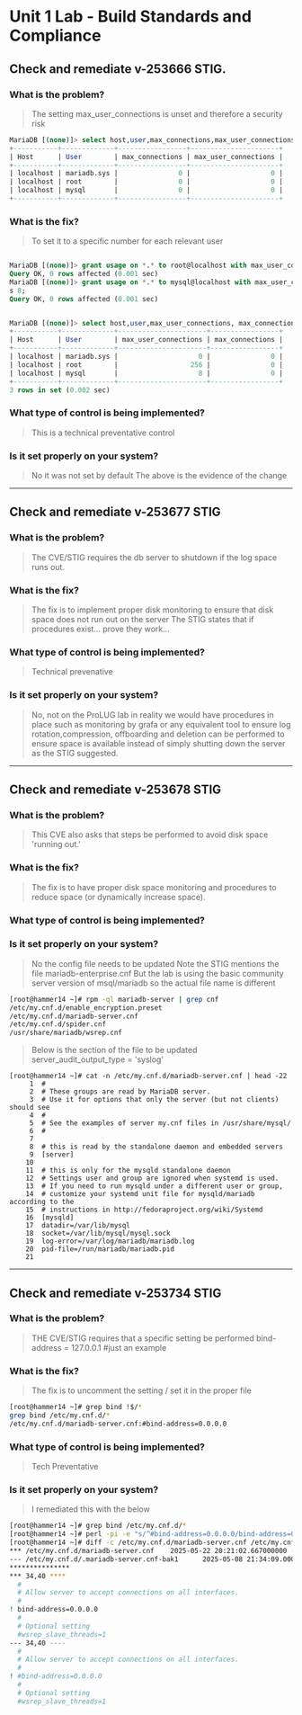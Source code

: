 # Unit 1 Lab - Build Standards and Compliance



## Check and remediate v-253666 STIG.
### What is the problem?
> The setting max_user_connections is unset and therefore a security risk
```sql
MariaDB [(none)]> select host,user,max_connections,max_user_connections from mysql.user;
+-----------+-------------+-----------------+----------------------+
| Host      | User        | max_connections | max_user_connections |
+-----------+-------------+-----------------+----------------------+
| localhost | mariadb.sys |               0 |                    0 |
| localhost | root        |               0 |                    0 |
| localhost | mysql       |               0 |                    0 |
+-----------+-------------+-----------------+----------------------+
```
### What is the fix?
> To set it to a specific number for each relevant user

```sql

MariaDB [(none)]> grant usage on *.* to root@localhost with max_user_connections 256;
Query OK, 0 rows affected (0.001 sec)
MariaDB [(none)]> grant usage on *.* to mysql@localhost with max_user_connection
s 8;
Query OK, 0 rows affected (0.001 sec)


MariaDB [(none)]> select host,user,max_user_connections, max_connections from mysql.user;
+-----------+-------------+----------------------+-----------------+
| Host      | User        | max_user_connections | max_connections |
+-----------+-------------+----------------------+-----------------+
| localhost | mariadb.sys |                    0 |               0 |
| localhost | root        |                  256 |               0 |
| localhost | mysql       |                    8 |               0 |
+-----------+-------------+----------------------+-----------------+
3 rows in set (0.002 sec)

```
### What type of control is being implemented?

> This is a technical preventative control

### Is it set properly on your system?

> No it was not set by default
> The above is the evidence of the change



---
## Check and remediate v-253677 STIG

### What is the problem?
> The CVE/STIG requires the db server to shutdown if the log space runs out.

### What is the fix?
> The fix is to implement proper disk monitoring to ensure that disk space does not run out on the server
> The STIG states that if procedures exist... prove they work...

### What type of control is being implemented?
> Technical prevenative

### Is it set properly on your system?
> No, not on the ProLUG lab
> in reality we would have procedures in place such as monitoring by grafa or any equivalent tool to ensure log rotation,compression, offboarding and deletion can be performed to ensure space is available instead of simply shutting down the server as the STIG suggested.


---

## Check and remediate v-253678 STIG

### What is the problem?
> This CVE also asks that steps be performed to avoid disk space 'running out.'

### What is the fix?
> The fix is to have proper disk space monitoring and procedures to reduce space (or dynamically increase space).

### What type of control is being implemented?


### Is it set properly on your system?
> No the config file needs to be updated
> Note the STIG mentions the file mariadb-enterprise.cnf 
> But the lab is using the basic community server version of msql/mariadb
> so the actual file name is different
```bash
[root@hammer14 ~]# rpm -ql mariadb-server | grep cnf
/etc/my.cnf.d/enable_encryption.preset
/etc/my.cnf.d/mariadb-server.cnf
/etc/my.cnf.d/spider.cnf
/usr/share/mariadb/wsrep.cnf
```
> Below is the section of the file to be updated
> server_audit_output_type = 'syslog' 
> 
```
[root@hammer14 ~]# cat -n /etc/my.cnf.d/mariadb-server.cnf | head -22
     1  #
     2  # These groups are read by MariaDB server.
     3  # Use it for options that only the server (but not clients) should see
     4  #
     5  # See the examples of server my.cnf files in /usr/share/mysql/
     6  #
     7
     8  # this is read by the standalone daemon and embedded servers
     9  [server]
    10
    11  # this is only for the mysqld standalone daemon
    12  # Settings user and group are ignored when systemd is used.
    13  # If you need to run mysqld under a different user or group,
    14  # customize your systemd unit file for mysqld/mariadb according to the
    15  # instructions in http://fedoraproject.org/wiki/Systemd
    16  [mysqld]
    17  datadir=/var/lib/mysql
    18  socket=/var/lib/mysql/mysql.sock
    19  log-error=/var/log/mariadb/mariadb.log
    20  pid-file=/run/mariadb/mariadb.pid
    21
```

---

## Check and remediate v-253734 STIG

### What is the problem?
> THE CVE/STIG requires that a specific setting be performed
> bind-address = 127.0.0.1 #just an example
> 


### What is the fix?
> The fix is to uncomment the setting / set it in the proper file 

```bash
[root@hammer14 ~]# grep bind !$/*
grep bind /etc/my.cnf.d/*
/etc/my.cnf.d/mariadb-server.cnf:#bind-address=0.0.0.0
```

### What type of control is being implemented?
> Tech Preventative


### Is it set properly on your system?
> I remediated this with the below

```bash
[root@hammer14 ~]# grep bind /etc/my.cnf.d/*                                    /etc/my.cnf.d/mariadb-server.cnf:#bind-address=0.0.0.0
[root@hammer14 ~]# perl -pi -e "s/^#bind-address=0.0.0.0/bind-address=0.0.0.0/" /etc/my.cnf.d/mariadb-server.cnf
[root@hammer14 ~]# diff -c /etc/my.cnf.d/mariadb-server.cnf /etc/my.cnf.d/.mariadb-server.cnf-bak1
*** /etc/my.cnf.d/mariadb-server.cnf    2025-05-22 20:21:02.667000000 -0700
--- /etc/my.cnf.d/.mariadb-server.cnf-bak1      2025-05-08 21:34:09.000000000 -0700
***************
*** 34,40 ****
  #
  # Allow server to accept connections on all interfaces.
  #
! bind-address=0.0.0.0
  #
  # Optional setting
  #wsrep_slave_threads=1
--- 34,40 ----
  #
  # Allow server to accept connections on all interfaces.
  #
! #bind-address=0.0.0.0
  #
  # Optional setting
  #wsrep_slave_threads=1
```
